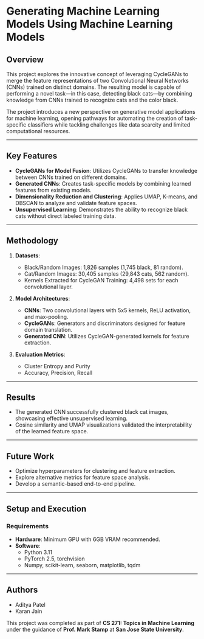 # Generating Machine Learning Models Using Machine Learning Models

## Overview
This project explores the innovative concept of leveraging CycleGANs to merge the feature representations of two Convolutional Neural Networks (CNNs) trained on distinct domains. The resulting model is capable of performing a novel task—in this case, detecting black cats—by combining knowledge from CNNs trained to recognize cats and the color black.

The project introduces a new perspective on generative model applications for machine learning, opening pathways for automating the creation of task-specific classifiers while tackling challenges like data scarcity and limited computational resources.

---

## Key Features
- **CycleGANs for Model Fusion**: Utilizes CycleGANs to transfer knowledge between CNNs trained on different domains.
- **Generated CNNs**: Creates task-specific models by combining learned features from existing models.
- **Dimensionality Reduction and Clustering**: Applies UMAP, K-means, and DBSCAN to analyze and validate feature spaces.
- **Unsupervised Learning**: Demonstrates the ability to recognize black cats without direct labeled training data.

---

## Methodology
1. **Datasets**:
   - Black/Random Images: 1,826 samples (1,745 black, 81 random).
   - Cat/Random Images: 30,405 samples (29,843 cats, 562 random).
   - Kernels Extracted for CycleGAN Training: 4,498 sets for each convolutional layer.

2. **Model Architectures**:
   - **CNNs**: Two convolutional layers with 5x5 kernels, ReLU activation, and max-pooling.
   - **CycleGANs**: Generators and discriminators designed for feature domain translation.
   - **Generated CNN**: Utilizes CycleGAN-generated kernels for feature extraction.

3. **Evaluation Metrics**:
   - Cluster Entropy and Purity
   - Accuracy, Precision, Recall

---

## Results
- The generated CNN successfully clustered black cat images, showcasing effective unsupervised learning.
- Cosine similarity and UMAP visualizations validated the interpretability of the learned feature space.

---

## Future Work
- Optimize hyperparameters for clustering and feature extraction.
- Explore alternative metrics for feature space analysis.
- Develop a semantic-based end-to-end pipeline.

---

## Setup and Execution
### Requirements
- **Hardware**: Minimum GPU with 6GB VRAM recommended.
- **Software**:
  - Python 3.11
  - PyTorch 2.5, torchvision
  - Numpy, scikit-learn, seaborn, matplotlib, tqdm

---

## Authors
- Aditya Patel
- Karan Jain

This project was completed as part of **CS 271: Topics in Machine Learning** under the guidance of **Prof. Mark Stamp** at **San Jose State University**.

